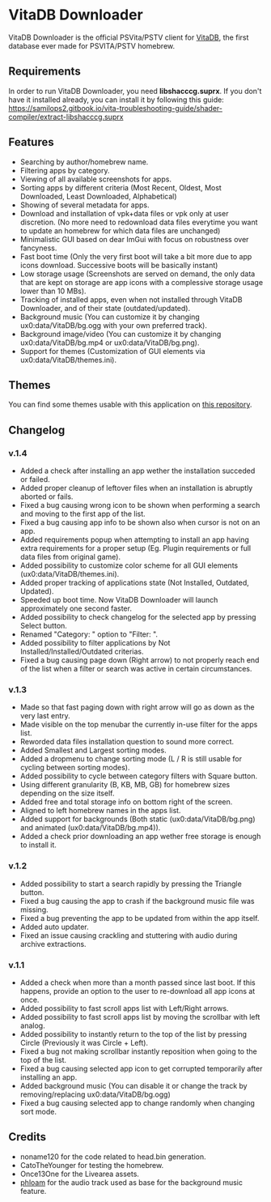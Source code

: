 # VitaDB Downloader
VitaDB Downloader is the official PSVita/PSTV client for [VitaDB](https://vitadb.rinnegatamante.it/), the first database ever made for PSVITA/PSTV homebrew.

## Requirements
In order to run VitaDB Downloader, you need <b>libshacccg.suprx</b>. If you don't have it installed already, you can install it by following this guide: https://samilops2.gitbook.io/vita-troubleshooting-guide/shader-compiler/extract-libshacccg.suprx

## Features
- Searching by author/homebrew name.
- Filtering apps by category.
- Viewing of all available screenshots for apps.
- Sorting apps by different criteria (Most Recent, Oldest, Most Downloaded, Least Downloaded, Alphabetical)
- Showing of several metadata for apps.
- Download and installation of vpk+data files or vpk only at user discretion. (No more need to redownload data files everytime you want to update an homebrew for which data files are unchanged)
- Minimalistic GUI based on dear ImGui with focus on robustness over fancyness.
- Fast boot time (Only the very first boot will take a bit more due to app icons download. Successive boots will be basically instant)
- Low storage usage (Screenshots are served on demand, the only data that are kept on storage are app icons with a complessive storage usage lower than 10 MBs).
- Tracking of installed apps, even when not installed through VitaDB Downloader, and of their state (outdated/updated).
- Background music (You can customize it by changing ux0:data/VitaDB/bg.ogg with your own preferred track).
- Background image/video (You can customize it by changing ux0:data/VitaDB/bg.mp4 or ux0:data/VitaDB/bg.png).
- Support for themes (Customization of GUI elements via ux0:data/VitaDB/themes.ini).

## Themes
You can find some themes usable with this application on [this repository](https://github.com/CatoTheYounger97/vitaDB_themes).

## Changelog

### v.1.4
- Added a check after installing an app wether the installation succeded or failed.
- Added proper cleanup of leftover files when an installation is abruptly aborted or fails.
- Fixed a bug causing wrong icon to be shown when performing a search and moving to the first app of the list.
- Fixed a bug causing app info to be shown also when cursor is not on an app.
- Added requirements popup when attempting to install an app having extra requirements for a proper setup (Eg. Plugin requirements or full data files from original game).
- Added possibility to customize color scheme for all GUI elements (ux0:data/VitaDB/themes.ini).
- Added proper tracking of applications state (Not Installed, Outdated, Updated).
- Speeded up boot time. Now VitaDB Downloader will launch approximately one second faster.
- Added possibility to check changelog for the selected app by pressing Select button.
- Renamed "Category: " option to "Filter: ".
- Added possibility to filter applications by Not Installed/Installed/Outdated criterias.
- Fixed a bug causing page down (Right arrow) to not properly reach end of the list when a filter or search was active in certain circumstances.

### v.1.3
- Made so that fast paging down with right arrow will go as down as the very last entry.
- Made visible on the top menubar the currently in-use filter for the apps list.
- Reworded data files installation question to sound more correct.
- Added Smallest and Largest sorting modes.
- Added a dropmenu to change sorting mode (L / R is still usable for cycling between sorting modes).
- Added possibility to cycle between category filters with Square button.
- Using different granularity (B, KB, MB, GB) for homebrew sizes depending on the size itself.
- Added free and total storage info on bottom right of the screen.
- Aligned to left homebrew names in the apps list.
- Added support for backgrounds (Both static (ux0:data/VitaDB/bg.png) and animated (ux0:data/VitaDB/bg.mp4)).
- Added a check prior downloading an app wether free storage is enough to install it.

### v.1.2
- Added possibility to start a search rapidly by pressing the Triangle button.
- Fixed a bug causing the app to crash if the background music file was missing.
- Fixed a bug preventing the app to be updated from within the app itself.
- Added auto updater.
- Fixed an issue causing crackling and stuttering with audio during archive extractions.

### v.1.1
- Added a check when more than a month passed since last boot. If this happens, provide an option to the user to re-download all app icons at once.
- Added possibility to fast scroll apps list with Left/Right arrows.
- Added possibility to fast scroll apps list by moving the scrollbar with left analog.
- Added possibility to instantly return to the top of the list by pressing Circle (Previously it was Circle + Left).
- Fixed a bug not making scrollbar instantly reposition when going to the top of the list.
- Fixed a bug causing selected app icon to get corrupted temporarily after installing an app.
- Added background music (You can disable it or change the track by removing/replacing ux0:data/VitaDB/bg.ogg)
- Fixed a bug causing selected app to change randomly when changing sort mode.

## Credits
- noname120 for the code related to head.bin generation.
- CatoTheYounger for testing the homebrew.
- Once13One for the Livearea assets.
- [phloam](https://www.youtube.com/channel/UCO-COkqKBV1KeBifq0HMK0g) for the audio track used as base for the background music feature.
